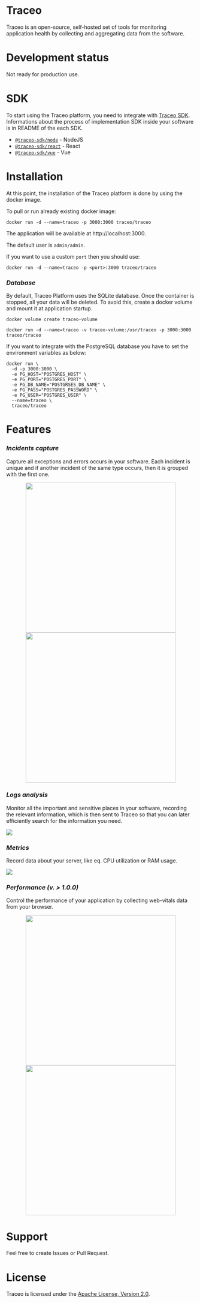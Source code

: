 # Traceo
Traceo is an open-source, self-hosted set of tools for monitoring application health by collecting and aggregating data from the software. 

# Development status
Not ready for production use.

<!-- Estimated release time for the production-ready version (1.0.0): 01.05.2023 -->

# SDK
To start using the Traceo platform, you need to integrate with [Traceo SDK](https://github.com/traceo-io/traceo-node). Informations about the process of implementation SDK inside your software is in README of the each SDK.
- [`@traceo-sdk/node`](https://github.com/traceo-dev/traceo-sdk/tree/develop/packages/node) - NodeJS
- [`@traceo-sdk/react`](https://github.com/traceo-dev/traceo-sdk/tree/develop/packages/react) - React
- [`@traceo-sdk/vue`](https://github.com/traceo-dev/traceo-sdk/tree/develop/packages/vue) - Vue


# Installation
At this point, the installation of the Traceo platform is done by using the docker image.

To pull or run already existing docker image:
```
docker run -d --name=traceo -p 3000:3000 traceo/traceo
```

The application will be available at http://localhost:3000.

The default user is `admin/admin`. 

If you want to use a custom `port` then you should use:
```
docker run -d --name=traceo -p <port>:3000 traceo/traceo
```

### ***Database***
By default, Traceo Platform uses the SQLite database. Once the container is stopped, all your data will be deleted. To avoid this, create a docker volume and mount it at application startup.
```
docker volume create traceo-volume

docker run -d --name=traceo -v traceo-volume:/usr/traceo -p 3000:3000 traceo/traceo
```

If you want to integrate with the PostgreSQL database you have to set the environment variables as below:

```
docker run \
  -d -p 3000:3000 \
  -e PG_HOST="POSTGRES_HOST" \
  -e PG_PORT="POSTGRES_PORT" \
  -e PG_DB_NAME="POSTGRSES_DB_NAME" \
  -e PG_PASS="POSTGRES_PASSWORD" \
  -e PG_USER="POSTGRES_USER" \
  --name=traceo \
  traceo/traceo
```
# Features
### ***Incidents capture***
Capture all exceptions and errors occurs in your software. Each incident is unique and if another incident of the same type occurs, then it is grouped with the first one. 

<p align="center">
  <img src="https://github.com/traceo-io/traceo/raw/develop/.github/screenshots/traceo-incidents-list.PNG" width="400">
  <img src="https://github.com/traceo-io/traceo/raw/develop/.github/screenshots/traceo-incident-preview.PNG" width="400">
</p>

### ***Logs analysis***
Monitor all the important and sensitive places in your software, recording the relevant information, which is then sent to Traceo so that you can later efficiently search for the information you need.

<img src="https://github.com/traceo-io/traceo/raw/develop/.github/screenshots/traceo-logs.PNG">

### ***Metrics***
Record data about your server, like eq. CPU utilization or RAM usage.

<img src="https://github.com/traceo-io/traceo/raw/develop/.github/screenshots/traceo-metrics.PNG">

### ***Performance (v. > 1.0.0)***
Control the performance of your application by collecting web-vitals data from your browser.

<p align="center">
  <img src="https://github.com/traceo-io/traceo/raw/develop/.github/screenshots/traceo-web-perf-list.PNG" width="400">
  <img src="https://github.com/traceo-io/traceo/raw/develop/.github/screenshots/traceo-web-perf.PNG" width="400">
</p>

# Support

Feel free to create Issues or Pull Request.

# License

Traceo is licensed under the [Apache License, Version 2.0](https://github.com/traceo-dev/traceo/blob/main/LICENSE).
